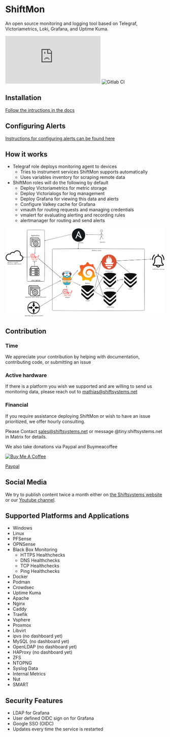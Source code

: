 # ShiftMon

An open source monitoring and logging tool based on Telegraf, Victoriametrics, Loki, Grafana, and Uptime Kuma.

![matrix room](https://img.shields.io/matrix/shiftsystems:matrix.org)
![Gitlab CI](https://img.shields.io/gitlab/pipeline-status/shiftsystems/shift-rmm?branch=main)


## Installation
[Follow the intructions in the docs](docs/Install.md)

## Configuring Alerts
[Instructions for configuring alerts can be found here](docs/Alerting.md)

## How it works
* Telegraf role deploys monitoring agent to devices
  * Tries to instrument services ShiftMon supports automatically
  * Uses variables inventory for scraping remote data
* ShiftMon roles will do the following by default
  * Deploy Victoriametrics for metric storage
  * Deploy Victorialogs for log management
  * Deploy Grafana for viewing this data and alerts
  * Configure Valkey cache for Grafana
  * vmauth for routing requests and managing credentials
  * vmalert for evaluating alerting and recording rules
  * alertmanager for routing and send alerts

![Network Diagram](/docs/images/shift-mon-diagram.png)

## Contribution

### Time 
We appreciate your contribution by helping with documentation, contributing code, or submitting an issue

### Active hardware
If there is a platform you wish we supported and are willing to send us monitoring data, please reach out to mathias@shiftsystems.net

### Financial 
If you require assistance deploying ShiftMon or wish to have an issue prioritized, we offer hourly consulting.

Please Contact sales@shiftsystems.net or message @tiny:shiftsystems.net in Matrix for details.

We also take donations via Paypal and Buymeacoffee 

<a href="https://www.buymeacoffee.com/shiftsystems" target="_blank"><img src="https://cdn.buymeacoffee.com/buttons/v2/default-yellow.png" alt="Buy Me A Coffee" style="height: 60px !important;width: 217px !important;" ></a>

[Paypal](https://www.paypal.com/donate?hosted_button_id=384786R5ULJRC)


## Social Media

We try to publish content twice a month either on [the Shiftsystems website](https://shiftsystems.net) or our [Youtube channel](https://www.youtube.com/channel/UCO2EZwVPok3Plop3ekonf7A).
 
## Supported Platforms and Applications
* Windows
* Linux
* PFSense
* OPNSense
* Black Box Monitoring
  * HTTPS Healthchecks
  * DNS Healthchecks
  * TCP Healthchecks
  * Ping Healthchecks
* Docker
* Podman
* Crowdsec
* Uptime Kuma
* Apache
* Nginx
* Caddy
* Traefik
* Vsphere
* Proxmox
* Libvirt
* ipvs (no dashboard yet)
* MySQL (no dashboard yet)
* OpenLDAP (no dashboard yet)
* HAProxy (no dashboard yet)
* ZFS
* NTOPNG
* Syslog Data
* Internal Metrics
* Nut
* SMART

## Security Features
* LDAP for Grafana
* User defined OIDC sign on for Grafana
* Google SSO (OIDC)
* Updates every time the service is restarted

